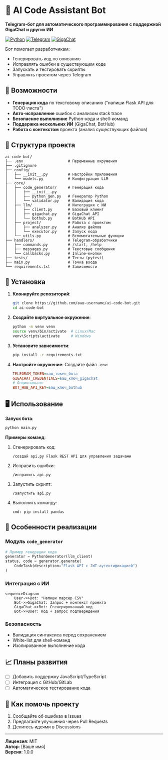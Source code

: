 # 🤖 AI Code Assistant Bot

**Telegram-бот для автоматического программирования с поддержкой GigaChat и других ИИ**

[![Python](https://img.shields.io/badge/Python-3.9+-blue.svg)](https://www.python.org/)
[![Telegram](https://img.shields.io/badge/Telegram-Bot-blue.svg)](https://core.telegram.org/bots)
[![GigaChat](https://img.shields.io/badge/GigaChat-API-green.svg)](https://developers.sber.ru/docs/ru/gigachat/api/overview)

Бот помогает разработчикам:
- Генерировать код по описанию
- Исправлять ошибки в существующем коде
- Запускать и тестировать скрипты
- Управлять проектом через Telegram

## 🚀 Возможности

- **Генерация кода** по текстовому описанию ("напиши Flask API для TODO-листа")
- **Авто-исправление** ошибок с анализом stack trace
- **Безопасное выполнение** Python-кода и shell-команд
- **Поддержка нескольких ИИ** (GigaChat, BotHub)
- **Работа с контекстом** проекта (анализ существующих файлов)

## 📂 Структура проекта

```
ai-code-bot/
├── .env                    # Переменные окружения
├── .gitignore
├── config/
│   ├── __init__.py         # Настройки приложения
│   └── models.py           # Конфигурация LLM
├── core/
│   ├── code_generator/     # Генерация кода
│   │   ├── __init__.py
│   │   ├── python_gen.py   # Генератор Python
│   │   └── validator.py    # Валидация кода
│   ├── llm/                # Интеграция с ИИ
│   │   ├── client.py       # Базовый клиент
│   │   ├── gigachat.py     # GigaChat API
│   │   └── bothub.py       # BotHub API
│   ├── project/            # Работа с проектом
│   │   ├── analyzer.py     # Анализ файлов
│   │   └── executor.py     # Запуск кода
│   └── utils.py            # Вспомогательные функции
├── handlers/               # Telegram-обработчики
│   ├── commands.py         # /start, /help
│   ├── messages.py         # Текстовые сообщения
│   └── callbacks.py        # Inline-кнопки
├── tests/                  # Тесты (pytest)
├── main.py                 # Точка входа
└── requirements.txt        # Зависимости
```

## 🔧 Установка

1. **Клонируйте репозиторий**:
   ```bash
   git clone https://github.com/ваш-username/ai-code-bot.git
   cd ai-code-bot
   ```

2. **Создайте виртуальное окружение**:
   ```bash
   python -m venv venv
   source venv/bin/activate  # Linux/Mac
   venv\Scripts\activate     # Windows
   ```

3. **Установите зависимости**:
   ```bash
   pip install -r requirements.txt
   ```

4. **Настройте окружение**:
   Создайте файл `.env`:
   ```ini
   TELEGRAM_TOKEN=ваш_токен_бота
   GIGACHAT_CREDENTIALS=ваш_ключ_gigachat
   # Опционально:
   BOT_HUB_API_KEY=ваш_ключ_bothub
   ```

## 🖥 Использование

**Запуск бота**:
```bash
python main.py
```

**Примеры команд**:
1. Сгенерировать код:
   ```
   /создай api.py Flask REST API для управления задачами
   ```

2. Исправить ошибки:
   ```
   /исправить api.py
   ```

3. Запустить скрипт:
   ```
   /запустить api.py
   ```

4. Выполнить команду:
   ```
   cmd: pip install pandas
   ```

## 🌟 Особенности реализации

### Модуль `code_generator`
```python
# Пример генерации кода
generator = PythonGenerator(llm_client)
status, code = generator.generate(
    CodeTask(description="Flask API с JWT-аутентификацией")
)
```

### Интеграция с ИИ
```mermaid
sequenceDiagram
    User->>Bot: "Напиши парсер CSV"
    Bot->>GigaChat: Запрос + контекст проекта
    GigaChat->>Bot: Сгенерированный код
    Bot->>User: Код + запрос подтверждения
```

### Безопасность
- Валидация синтаксиса перед сохранением
- White-list для shell-команд
- Изолированное выполнение кода

## 📈 Планы развития
- [ ] Добавить поддержку JavaScript/TypeScript
- [ ] Интеграция с GitHub/GitLab
- [ ] Автоматическое тестирование кода

## 🤝 Как помочь проекту
1. Сообщайте об ошибках в Issues
2. Предлагайте улучшения через Pull Requests
3. Делитесь идеями в Discussions

---

**Лицензия**: MIT  
**Автор**: [Ваше имя]  
**Версия**: 1.0.0